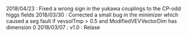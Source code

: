 2018/04/23 : Fixed a wrong sign in the yukawa couplings to the CP-odd higgs fields
2018/03/30 : Corrected a small bug in the minimizer which caused a seg fault if vevsolTmp > 0.5 and ModifiedVEVVectorDim has dimension 0
2018/03/07 : v1.0 : Relase 
